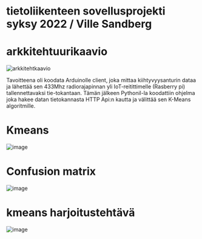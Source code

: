 # tietoliikenteen sovellusprojekti syksy 2022 / Ville Sandberg

# arkkitehtuurikaavio
![arkkitehtkaavio](https://user-images.githubusercontent.com/99398876/207575739-eff09a86-39f3-411a-a2eb-e9300c74c337.PNG)

Tavoitteena oli koodata Arduinolle client, joka mittaa kiihtyvyysanturin dataa ja lähettää sen 433Mhz radiorajapinnan yli IoT-reitittimelle (Rasberry pi) tallennettavaksi tie-tokantaan. Tämän jälkeen Pythonil-la koodattiin ohjelma joka hakee datan tietokannasta HTTP Api:n kautta ja välittää sen K-Means algoritmille.


# Kmeans
![image](https://user-images.githubusercontent.com/99398876/205662060-edba5896-98dd-46a0-a435-34141e5c69a0.png) 

# Confusion matrix
![image](https://user-images.githubusercontent.com/99398876/206994697-35a1516c-5424-4507-93c8-72416099b257.png)




# kmeans harjoitustehtävä
![image](https://user-images.githubusercontent.com/99398876/204475630-815fb3b7-66dc-460f-a5cb-d410711c659b.png)







